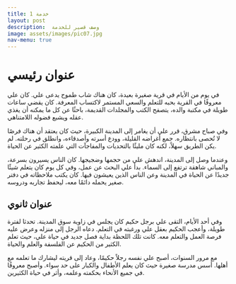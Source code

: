 ```yaml
---
title: خدمة 1
layout: post
description:  وصف قصير للخدمة
image: assets/images/pic07.jpg
nav-menu: true
---
```



# عنوان رئيسي 

في يوم من الأيام في قرية صغيرة بعيدة، كان هناك شاب طموح يدعى علي. كان علي معروفًا في القرية بحبه للتعلم والسعي المستمر لاكتساب المعرفة. كان يقضي ساعات طويلة في مكتبة والده، يتصفح الكتب والمجلدات القديمة، باحثًا عن كل ما يمكنه أن يغذي عقله ويشبع فضوله اللامتناهي.

وفي صباح مشرق، قرر علي أن يغامر إلى المدينة الكبيرة، حيث كان يعتقد أن هناك فرصًا لا تُحصى بانتظاره. جمع أغراضه القليلة، وودع أسرته وأصدقاءه، وانطلق في رحلته. لم يكن الطريق سهلاً، لكنه كان مليئًا بالتحديات والمفاجآت التي علمته الكثير عن الحياة.

وعندما وصل إلى المدينة، اندهش علي من حجمها وضجيجها. كان الناس يسيرون بسرعة، والمباني شاهقة ترتفع إلى السماء. بدأ علي البحث عن عمل، وفي كل يوم كان يتعلم شيئًا جديدًا عن الحياة في المدينة وعن الناس الذين يعيشون فيها. كان يكتب ملاحظاته في دفتر صغير يحمله دائمًا معه، ليحفظ تجاربه ودروسه.

## عنوان ثانوي

وفي أحد الأيام، التقى علي برجل حكيم كان يجلس في زاوية سوق المدينة. تحدثا لفترة طويلة، وأعجب الحكيم بعقل علي ورغبته في التعلم. دعاه الرجل إلى منزله وعرض عليه فرصة العمل والتعلم معه. كانت تلك اللحظة بداية فصل جديد في حياة علي، حيث تعلم الكثير من الحكيم عن الفلسفة والعلم والحياة.

مع مرور السنوات، أصبح علي نفسه رجلاً حكيمًا، وعاد إلى قريته ليشارك ما تعلمه مع أهلها. أسس مدرسة صغيرة حيث كان يعلم الأطفال والكبار على حد سواء. وأصبح معروفًا في جميع الأنحاء بحكمته وعلمه، وأثر في حياة الكثيرين.


